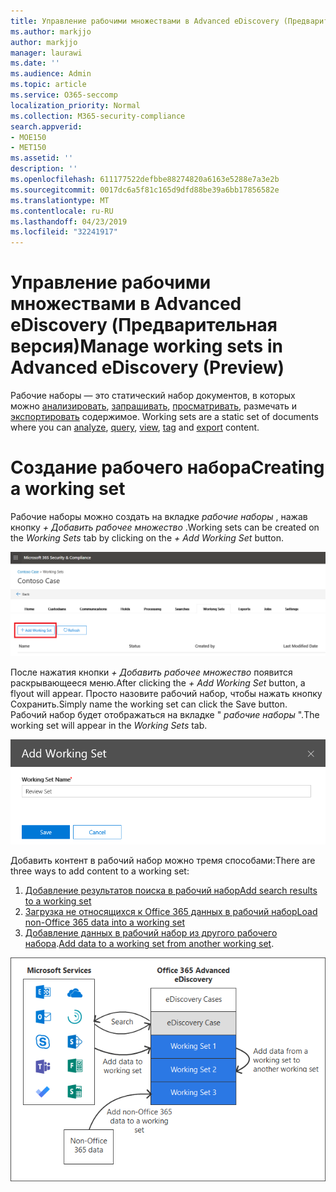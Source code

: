 ```yaml
---
title: Управление рабочими множествами в Advanced eDiscovery (Предварительная версия)
ms.author: markjjo
author: markjjo
manager: laurawi
ms.date: ''
ms.audience: Admin
ms.topic: article
ms.service: O365-seccomp
localization_priority: Normal
ms.collection: M365-security-compliance
search.appverid:
- MOE150
- MET150
ms.assetid: ''
description: ''
ms.openlocfilehash: 611177522defbbe88274820a6163e5288e7a3e2b
ms.sourcegitcommit: 0017dc6a5f81c165d9dfd88be39a6bb17856582e
ms.translationtype: MT
ms.contentlocale: ru-RU
ms.lasthandoff: 04/23/2019
ms.locfileid: "32241917"
---
```

# <a name="manage-working-sets-in-advanced-ediscovery-preview"></a><span data-ttu-id="fbf68-102">Управление рабочими множествами в Advanced eDiscovery (Предварительная версия)</span><span class="sxs-lookup"><span data-stu-id="fbf68-102">Manage working sets in Advanced eDiscovery (Preview)</span></span>
<span data-ttu-id="fbf68-103">Рабочие наборы — это статический набор документов, в которых можно [анализировать](https://docs.microsoft.com/en-us/office365/securitycompliance/compliance20/analyzing-data-in-working-set), [запрашивать](https://docs.microsoft.com/en-us/office365/securitycompliance/compliance20/working-set-search), [просматривать](https://docs.microsoft.com/en-us/office365/securitycompliance/compliance20/view-documents-in-working-set), размечать и [экспортировать](https://docs.microsoft.com/en-us/office365/securitycompliance/compliance20/exporting-data-ediscover20) содержимое. [](https://docs.microsoft.com/en-us/Office365/SecurityCompliance/compliance20/tagging-documents)</span><span class="sxs-lookup"><span data-stu-id="fbf68-103">Working sets are a static set of documents where you can [analyze](https://docs.microsoft.com/en-us/office365/securitycompliance/compliance20/analyzing-data-in-working-set), [query](https://docs.microsoft.com/en-us/office365/securitycompliance/compliance20/working-set-search), [view](https://docs.microsoft.com/en-us/office365/securitycompliance/compliance20/view-documents-in-working-set), [tag](https://docs.microsoft.com/en-us/Office365/SecurityCompliance/compliance20/tagging-documents) and [export](https://docs.microsoft.com/en-us/office365/securitycompliance/compliance20/exporting-data-ediscover20) content.</span></span>

# <a name="creating-a-working-set"></a><span data-ttu-id="fbf68-104">Создание рабочего набора</span><span class="sxs-lookup"><span data-stu-id="fbf68-104">Creating a working set</span></span>
<span data-ttu-id="fbf68-105">Рабочие наборы можно создать на вкладке *рабочие наборы* , нажав кнопку *+ Добавить рабочее множество* .</span><span class="sxs-lookup"><span data-stu-id="fbf68-105">Working sets can be created on the *Working Sets* tab by clicking on the *+ Add Working Set* button.</span></span>

![Добавление рабочего набора](../media/f45c51d9-585d-47d1-b7fb-0288715e0b6a.png)

<span data-ttu-id="fbf68-107">После нажатия кнопки *+ Добавить рабочее множество* появится раскрывающееся меню.</span><span class="sxs-lookup"><span data-stu-id="fbf68-107">After clicking the *+ Add Working Set* button, a flyout will appear.</span></span>  <span data-ttu-id="fbf68-108">Просто назовите рабочий набор, чтобы нажать кнопку Сохранить.</span><span class="sxs-lookup"><span data-stu-id="fbf68-108">Simply name the working set can click the Save button.</span></span>  <span data-ttu-id="fbf68-109">Рабочий набор будет отображаться на вкладке " *рабочие наборы* ".</span><span class="sxs-lookup"><span data-stu-id="fbf68-109">The working set will appear in the *Working Sets* tab.</span></span>

![Всплывающее меню добавления рабочего набора](../media/5e5c99f8-42ca-4c2f-960f-f1a5709569d1.png)

<span data-ttu-id="fbf68-111">Добавить контент в рабочий набор можно тремя способами:</span><span class="sxs-lookup"><span data-stu-id="fbf68-111">There are three ways to add content to a working set:</span></span>
1) [<span data-ttu-id="fbf68-112">Добавление результатов поиска в рабочий набор</span><span class="sxs-lookup"><span data-stu-id="fbf68-112">Add search results to a working set</span></span>](add-data-to-working-set.md)
2) [<span data-ttu-id="fbf68-113">Загрузка не относящихся к Office 365 данных в рабочий набор</span><span class="sxs-lookup"><span data-stu-id="fbf68-113">Load non-Office 365 data into a working set</span></span>](load-non-office365-data.md)
3) <span data-ttu-id="fbf68-114">[Добавление данных в рабочий набор из другого рабочего набора](add-data-to-working-set-from-another-working-set.md).</span><span class="sxs-lookup"><span data-stu-id="fbf68-114">[Add data to a working set from another working set](add-data-to-working-set-from-another-working-set.md).</span></span>

![Рабочие наборы](../media/1f1f4efd-c03b-4255-bc3d-df358e56549c.png)
